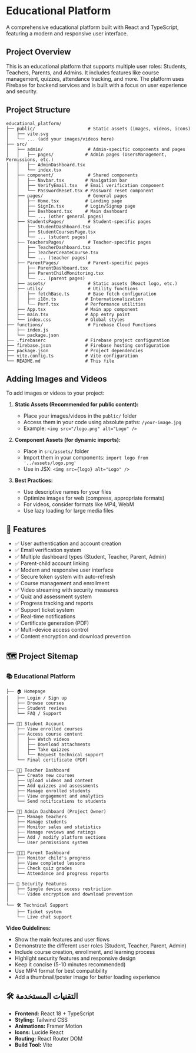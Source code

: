 # Educational Platform

A comprehensive educational platform built with React and TypeScript, featuring a modern and responsive user interface.

## Project Overview

This is an educational platform that supports multiple user roles: Students, Teachers, Parents, and Admins. It includes features like course management, quizzes, attendance tracking, and more. The platform uses Firebase for backend services and is built with a focus on user experience and security.

## Project Structure

```
educational_platform/
├── public/                    # Static assets (images, videos, icons)
│   ├── vite.svg
│   └── ... (add your images/videos here)
├── src/
│   ├── admin/                 # Admin-specific components and pages
│   │   ├── pages/            # Admin pages (UsersManagement, Permissions, etc.)
│   │   ├── AdminDashboard.tsx
│   │   └── index.tsx
│   ├── component/             # Shared components
│   │   ├── Navbar.tsx        # Navigation bar
│   │   ├── VerifyEmail.tsx   # Email verification component
│   │   └── PasswordReset.tsx # Password reset component
│   ├── pages/                 # General pages
│   │   ├── Home.tsx          # Landing page
│   │   ├── SignIn.tsx        # Login/Signup page
│   │   ├── Dashboard.tsx     # Main dashboard
│   │   └── ... (other general pages)
│   ├── StudentsPages/         # Student-specific pages
│   │   ├── StudentDashboard.tsx
│   │   ├── StudentCoursesPage.tsx
│   │   └── ... (student pages)
│   ├── TeachersPages/         # Teacher-specific pages
│   │   ├── TeacherDashboard.tsx
│   │   ├── TeacherCreateCourse.tsx
│   │   └── ... (teacher pages)
│   ├── ParentPages/           # Parent-specific pages
│   │   ├── ParentDashboard.tsx
│   │   ├── ParentChildMonitoring.tsx
│   │   └── ... (parent pages)
│   ├── assets/                # Static assets (React logo, etc.)
│   ├── utils/                 # Utility functions
│   │   ├── fetchBase.ts       # Base fetch configuration
│   │   ├── i18n.ts           # Internationalization
│   │   └── Perf.tsx          # Performance utilities
│   ├── App.tsx               # Main app component
│   ├── main.tsx              # App entry point
│   └── index.css             # Global styles
├── functions/                 # Firebase Cloud Functions
│   ├── index.js
│   └── package.json
├── .firebaserc               # Firebase project configuration
├── firebase.json             # Firebase hosting configuration
├── package.json              # Project dependencies
├── vite.config.ts            # Vite configuration
└── README.md                 # This file
```

## Adding Images and Videos

To add images or videos to your project:

1. **Static Assets (Recommended for public content):**
   - Place your images/videos in the `public/` folder
   - Access them in your code using absolute paths: `/your-image.jpg`
   - Example: `<img src="/logo.png" alt="Logo" />`

2. **Component Assets (for dynamic imports):**
   - Place in `src/assets/` folder
   - Import them in your components: `import logo from '../assets/logo.png'`
   - Use in JSX: `<img src={logo} alt="Logo" />`

3. **Best Practices:**
   - Use descriptive names for your files
   - Optimize images for web (compress, appropriate formats)
   - For videos, consider formats like MP4, WebM
   - Use lazy loading for large media files

## 🚀 Features

- ✅ User authentication and account creation
- ✅ Email verification system
- ✅ Multiple dashboard types (Student, Teacher, Parent, Admin)
- ✅ Parent-child account linking
- ✅ Modern and responsive user interface
- ✅ Secure token system with auto-refresh
- ✅ Course management and enrollment
- ✅ Video streaming with security measures
- ✅ Quiz and assessment system
- ✅ Progress tracking and reports
- ✅ Support ticket system
- ✅ Real-time notifications
- ✅ Certificate generation (PDF)
- ✅ Multi-device access control
- ✅ Content encryption and download prevention

## 🗺️ Project Sitemap

### 📚 Educational Platform
```
├── 🏠 Homepage
│   ├── Login / Sign up
│   ├── Browse courses
│   ├── Student reviews
│   └── FAQ / Support
│
├── 👩‍🎓 Student Account
│   ├── View enrolled courses
│   ├── Access course content
│   │   ├── Watch videos
│   │   ├── Download attachments
│   │   ├── Take quizzes
│   │   └── Request technical support
│   └── Final certificate (PDF)
│
├── 👨‍🏫 Teacher Dashboard
│   ├── Create new courses
│   ├── Upload videos and content
│   ├── Add quizzes and assessments
│   ├── Manage enrolled students
│   ├── View engagement and analytics
│   └── Send notifications to students
│
├── 🧑‍💼 Admin Dashboard (Project Owner)
│   ├── Manage teachers
│   ├── Manage students
│   ├── Monitor sales and statistics
│   ├── Manage reviews and ratings
│   ├── Add / modify platform sections
│   └── User permissions system
│
├── 👨‍👩‍👧 Parent Dashboard
│   ├── Monitor child's progress
│   ├── View completed lessons
│   ├── Check quiz grades
│   └── Attendance and progress reports
│
├── 🔐 Security Features
│   ├── Single device access restriction
│   └── Video encryption and download prevention
│
└── 🛠️ Technical Support
    ├── Ticket system
    └── Live chat support
```



**Video Guidelines:**
- Show the main features and user flows
- Demonstrate the different user roles (Student, Teacher, Parent, Admin)
- Include course creation, enrollment, and learning process
- Highlight security features and responsive design
- Keep it concise (5-10 minutes recommended)
- Use MP4 format for best compatibility
- Add a thumbnail/poster image for better loading experience

## 🛠️ التقنيات المستخدمة

- **Frontend:** React 18 + TypeScript
- **Styling:** Tailwind CSS
- **Animations:** Framer Motion
- **Icons:** Lucide React
- **Routing:** React Router DOM
- **Build Tool:** Vite


